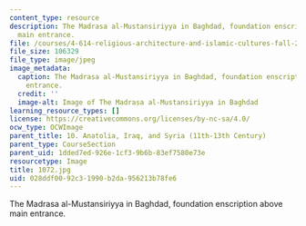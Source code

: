 ```yaml
---
content_type: resource
description: The Madrasa al-Mustansiriyya in Baghdad, foundation enscription above
  main entrance.
file: /courses/4-614-religious-architecture-and-islamic-cultures-fall-2002/028ddf0092c31990b2da956213b78fe6_1072.jpg
file_size: 106329
file_type: image/jpeg
image_metadata:
  caption: The Madrasa al-Mustansiriyya in Baghdad, foundation enscription above main
    entrance.
  credit: ''
  image-alt: Image of The Madrasa al-Mustansiriyya in Baghdad
learning_resource_types: []
license: https://creativecommons.org/licenses/by-nc-sa/4.0/
ocw_type: OCWImage
parent_title: 10. Anatolia, Iraq, and Syria (11th-13th Century)
parent_type: CourseSection
parent_uid: 1dded7ed-926e-1cf3-9b6b-83ef7580e73e
resourcetype: Image
title: 1072.jpg
uid: 028ddf00-92c3-1990-b2da-956213b78fe6
---
```

The Madrasa al-Mustansiriyya in Baghdad, foundation enscription above main entrance.